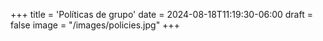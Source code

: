 +++
title = 'Políticas de grupo'
date = 2024-08-18T11:19:30-06:00
draft = false
image = "/images/policies.jpg"
+++
